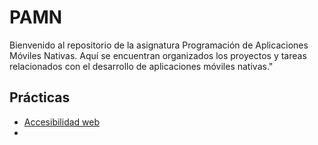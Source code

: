 # PAMN
Bienvenido al repositorio de la asignatura Programación de Aplicaciones Móviles Nativas. Aquí se encuentran organizados los proyectos y tareas relacionados con el desarrollo de aplicaciones móviles nativas."

## Prácticas
- [Accesibilidad web](https://github.com/JericoLuzardoMiranda/PAMN/tree/221d102e5f84ac7325fdb57ae3dc80d1a3e8df73/Accesibilidad%20web)
- 
